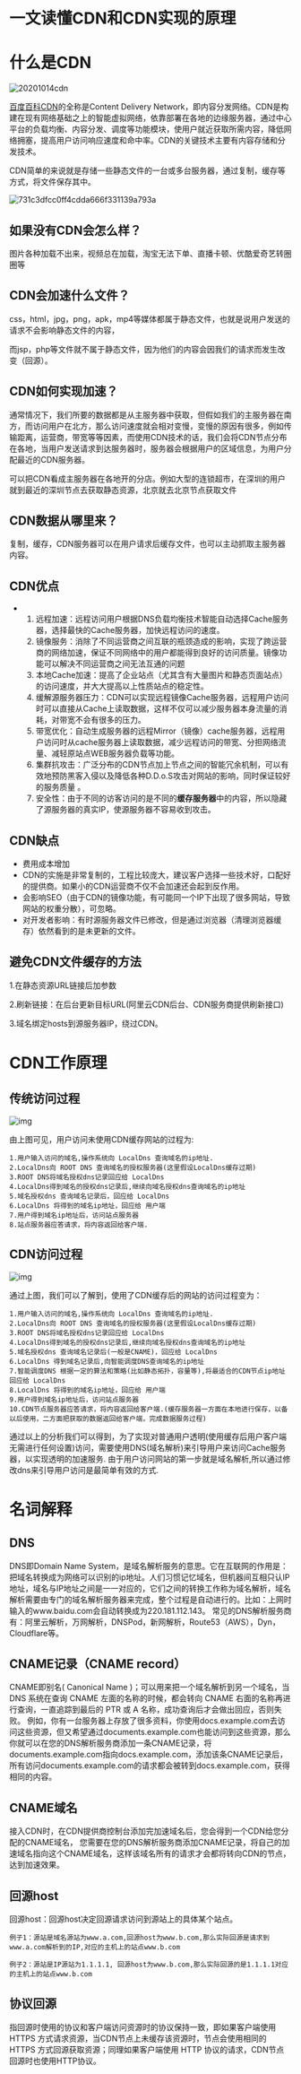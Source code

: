 # 一文读懂CDN和CDN实现的原理

# 什么是CDN

![20201014cdn](https://gitee.com/funet8/blogimage/raw/master/picgo/20201014cdn.jpg)

[百度百科CDN](https://baike.baidu.com/item/CDN/420951)的全称是Content Delivery Network，即内容分发网络。CDN是构建在现有网络基础之上的智能虚拟网络，依靠部署在各地的边缘服务器，通过中心平台的负载均衡、内容分发、调度等功能模块，使用户就近获取所需内容，降低网络拥塞，提高用户访问响应速度和命中率。CDN的关键技术主要有内容存储和分发技术。

CDN简单的来说就是存储一些静态文件的一台或多台服务器，通过复制，缓存等方式，将文件保存其中。

![731c3dfcc0ff4cdda666f331139a793a](https://gitee.com/funet8/blogimage/raw/master/picgo/731c3dfcc0ff4cdda666f331139a793a.jpg)

## 如果没有CDN会怎么样？

图片各种加载不出来，视频总在加载，淘宝无法下单、直播卡顿、优酷爱奇艺转圈圈等



## CDN会加速什么文件？

css，html，jpg，png，apk，mp4等媒体都属于静态文件，也就是说用户发送的请求不会影响静态文件的内容，

而jsp，php等文件就不属于静态文件，因为他们的内容会因我们的请求而发生改变（回源）。



## CDN如何实现加速？

通常情况下，我们所要的数据都是从主服务器中获取，但假如我们的主服务器在南方，而访问用户在北方，那么访问速度就会相对变慢，变慢的原因有很多，例如传输距离，运营商，带宽等等因素，而使用CDN技术的话，我们会将CDN节点分布在各地，当用户发送请求到达服务器时，服务器会根据用户的区域信息，为用户分配最近的CDN服务器。

可以把CDN看成主服务器在各地开的分店。例如大型的连锁超市，在深圳的用户就到最近的深圳节点去获取静态资源，北京就去北京节点获取文件



## CDN数据从哪里来？

复制，缓存，CDN服务器可以在用户请求后缓存文件，也可以主动抓取主服务器内容。



## CDN优点

- 1. 远程加速：远程访问用户根据DNS负载均衡技术智能自动选择Cache服务器，选择最快的Cache服务器，加快远程访问的速度。
  2. 镜像服务：消除了不同运营商之间互联的瓶颈造成的影响，实现了跨运营商的网络加速，保证不同网络中的用户都能得到良好的访问质量。镜像功能可以解决不同运营商之间无法互通的问题 
  3. 本地Cache加速：提高了企业站点（尤其含有大量图片和静态页面站点）的访问速度，并大大提高以上性质站点的稳定性。
  4. 缓解源服务器压力：CDN可以实现远程镜像Cache服务器，远程用户访问时可以直接从Cache上读取数据，这样不仅可以减少服务器本身流量的消耗，对带宽不会有很多的压力。
  5. 带宽优化：自动生成服务器的远程Mirror（镜像）cache服务器，远程用户访问时从cache服务器上读取数据，减少远程访问的带宽、分担网络流量、减轻原站点WEB服务器负载等功能。
  6. 集群抗攻击：广泛分布的CDN节点加上节点之间的智能冗余机制，可以有效地预防黑客入侵以及降低各种D.D.o.S攻击对网站的影响，同时保证较好的服务质量 。
  7. 安全性：由于不同的访客访问的是不同的**缓存服务器**中的内容，所以隐藏了源服务器的真实IP，使源服务器不容易收到攻击。



## CDN缺点

- 费用成本增加
- CDN的实施是非常复制的，工程比较庞大，建议客户选择一些技术好，口配好的提供商。如果小的CDN运营商不仅不会加速还会起到反作用。
- 会影响SEO（由于CDN的镜像功能，有可能同一个IP下出现了很多网站，导致网站的权重分散），可忽略。
- 对开发者影响：有时源服务器文件已修改，但是通过浏览器（清理浏览器缓存）依然看到的是未更新的文件。



## 避免CDN文件缓存的方法

1.在静态资源URL链接后加参数

2.刷新链接：在后台更新目标URL(阿里云CDN后台、CDN服务商提供刷新接口)

3.域名绑定hosts到源服务器IP，绕过CDN。

# CDN工作原理

## 传统访问过程

![img](https://gitee.com/funet8/blogimage/raw/master/picgo/6534548-7c8899afcd671a0c.png)

由上图可见，用户访问未使用CDN缓存网站的过程为:

```
1.用户输入访问的域名,操作系统向 LocalDns 查询域名的ip地址.
2.LocalDns向 ROOT DNS 查询域名的授权服务器(这里假设LocalDns缓存过期)
3.ROOT DNS将域名授权dns记录回应给 LocalDns
4.LocalDns得到域名的授权dns记录后,继续向域名授权dns查询域名的ip地址
5.域名授权dns 查询域名记录后，回应给 LocalDns
6.LocalDns 将得到的域名ip地址，回应给 用户端
7.用户得到域名ip地址后，访问站点服务器
8.站点服务器应答请求，将内容返回给客户端.
```

## CDN访问过程

![img](https://gitee.com/funet8/blogimage/raw/master/picgo/6534548-eaabc85f59942d23.png)

通过上图，我们可以了解到，使用了CDN缓存后的网站的访问过程变为：

```
1.用户输入访问的域名,操作系统向 LocalDns 查询域名的ip地址.
2.LocalDns向 ROOT DNS 查询域名的授权服务器(这里假设LocalDns缓存过期)
3.ROOT DNS将域名授权dns记录回应给 LocalDns
4.LocalDns得到域名的授权dns记录后,继续向域名授权dns查询域名的ip地址
5.域名授权dns 查询域名记录后(一般是CNAME)，回应给 LocalDns
6.LocalDns 得到域名记录后,向智能调度DNS查询域名的ip地址
7.智能调度DNS 根据一定的算法和策略(比如静态拓扑，容量等),将最适合的CDN节点ip地址回应给 LocalDns
8.LocalDns 将得到的域名ip地址，回应给 用户端
9.用户得到域名ip地址后，访问站点服务器
10.CDN节点服务器应答请求，将内容返回给客户端.(缓存服务器一方面在本地进行保存，以备以后使用，二方面把获取的数据返回给客户端，完成数据服务过程)
```

通过以上的分析我们可以得到，为了实现对普通用户透明(使用缓存后用户客户端无需进行任何设置)访问，需要使用DNS(域名解析)来引导用户来访问Cache服务器，以实现透明的加速服务. 由于用户访问网站的第一步就是域名解析,所以通过修改dns来引导用户访问是最简单有效的方式.

# 名词解释

## DNS

DNS即Domain Name System，是域名解析服务的意思。它在互联网的作用是：把域名转换成为网络可以识别的ip地址。人们习惯记忆域名，但机器间互相只认IP地址，域名与IP地址之间是一一对应的，它们之间的转换工作称为域名解析，域名解析需要由专门的域名解析服务器来完成，整个过程是自动进行的。比如：上网时输入的www.baidu.com会自动转换成为220.181.112.143。
常见的DNS解析服务商有：阿里云解析，万网解析，DNSPod，新网解析，Route53（AWS），Dyn，Cloudflare等。

## CNAME记录（CNAME record）

CNAME即别名( Canonical Name )；可以用来把一个域名解析到另一个域名，当 DNS 系统在查询 CNAME 左面的名称的时候，都会转向 CNAME 右面的名称再进行查询，一直追踪到最后的 PTR 或 A 名称，成功查询后才会做出回应，否则失败。
例如，你有一台服务器上存放了很多资料，你使用docs.example.com去访问这些资源，但又希望通过documents.example.com也能访问到这些资源，那么你就可以在您的DNS解析服务商添加一条CNAME记录，将documents.example.com指向docs.example.com，添加该条CNAME记录后，所有访问documents.example.com的请求都会被转到docs.example.com，获得相同的内容。

## CNAME域名

接入CDN时，在CDN提供商控制台添加完加速域名后，您会得到一个CDN给您分配的CNAME域名， 您需要在您的DNS解析服务商添加CNAME记录，将自己的加速域名指向这个CNAME域名，这样该域名所有的请求才会都将转向CDN的节点，达到加速效果。

## 回源host

回源host：回源host决定回源请求访问到源站上的具体某个站点。

```
例子1：源站是域名源站为www.a.com,回源host为www.b.com,那么实际回源是请求到www.a.com解析到的IP,对应的主机上的站点www.b.com

例子2：源站是IP源站为1.1.1.1, 回源host为www.b.com,那么实际回源的是1.1.1.1对应的主机上的站点www.b.com
```

## 协议回源

指回源时使用的协议和客户端访问资源时的协议保持一致，即如果客户端使用 HTTPS 方式请求资源，当CDN节点上未缓存该资源时，节点会使用相同的 HTTPS 方式回源获取资源；同理如果客户端使用 HTTP 协议的请求，CDN节点回源时也使用HTTP协议。
